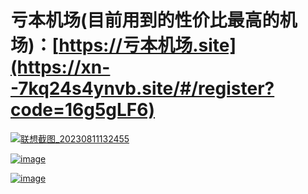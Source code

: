# 亏本机场(目前用到的性价比最高的机场)：[https://亏本机场.site](https://xn--7kq24s4ynvb.site/#/register?code=16g5gLF6)

[![联想截图_20230811132455](https://github.com/vfdeclnc/cheap-vpn-recommendation/assets/138665345/a7a37ff8-a566-4d27-b93a-b8db466cb0b7)](https://xn--7kq24s4ynvb.site/#/register?code=16g5gLF6)

[![image](https://github.com/vfdeclnc/cheap-vpn-recommendation/assets/138665345/e33b74ac-c060-485e-9eab-9f3475713040)](https://xn--7kq24s4ynvb.site/#/register?code=16g5gLF6)

[![image](https://github.com/vfdeclnc/cheap-vpn-recommendation/assets/138665345/b798769c-2bc6-4754-9af1-dc0b546e386a)](https://xn--7kq24s4ynvb.site/#/register?code=16g5gLF6)

